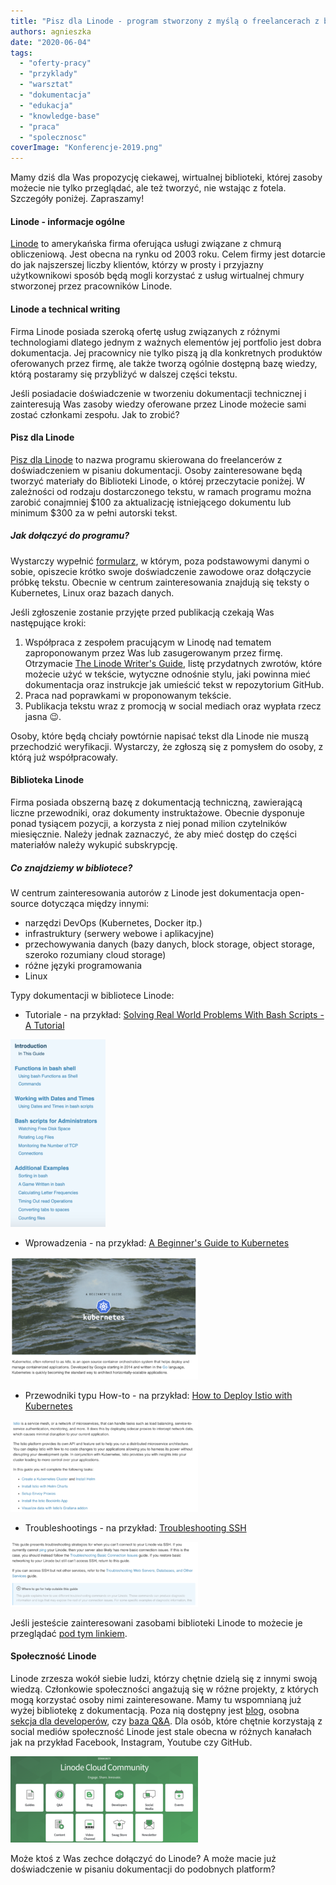 ```yaml
---
title: "Pisz dla Linode - program stworzony z myślą o freelancerach z branży"
authors: agnieszka
date: "2020-06-04"
tags:
  - "oferty-pracy"
  - "przyklady"
  - "warsztat"
  - "dokumentacja"
  - "edukacja"
  - "knowledge-base"
  - "praca"
  - "spolecznosc"
coverImage: "Konferencje-2019.png"
---
```


Mamy dziś dla Was propozycję ciekawej, wirtualnej biblioteki, której zasoby
możecie nie tylko przeglądać, ale też tworzyć, nie wstając z fotela. Szczegóły
poniżej. Zapraszamy!

<!--truncate-->

#### Linode - informacje ogólne

[Linode](https://www.linode.com/) to amerykańska firma oferująca usługi związane
z chmurą obliczeniową. Jest obecna na rynku od 2003 roku. Celem firmy jest
dotarcie do jak najszerszej liczby klientów, którzy w prosty i przyjazny
użytkownikowi sposób będą mogli korzystać z usług wirtualnej chmury stworzonej
przez pracowników Linode.

#### Linode a technical writing

Firma Linode posiada szeroką ofertę usług związanych z różnymi technologiami
dlatego jednym z ważnych elementów jej portfolio jest dobra dokumentacja. Jej
pracownicy nie tylko piszą ją dla konkretnych produktów oferowanych przez firmę,
ale także tworzą ogólnie dostępną bazę wiedzy, którą postaramy się przybliżyć w
dalszej części tekstu.

Jeśli posiadacie doświadczenie w tworzeniu dokumentacji technicznej i
zainteresują Was zasoby wiedzy oferowane przez Linode możecie sami zostać
członkami zespołu. Jak to zrobić?

#### Pisz dla Linode

[Pisz dla Linode](https://www.linode.com/lp/write-for-linode/) to nazwa programu
skierowana do freelancerów z doświadczeniem w pisaniu dokumentacji. Osoby
zainteresowane będą tworzyć materiały do Biblioteki Linode, o której
przeczytacie poniżej. W zależności od rodzaju dostarczonego tekstu, w ramach
programu można zarobić conajmniej $100 za aktualizację istniejącego dokumentu
lub minimum $300 za w pełni autorski tekst.

##### Jak dołączyć do programu?

Wystarczy wypełnić
[formularz](https://www.linode.com/lp/write-for-linode/#write-for-linode-form),
w którym, poza podstawowymi danymi o sobie, opiszecie krótko swoje doświadczenie
zawodowe oraz dołączycie próbkę tekstu. Obecnie w centrum zainteresowania
znajdują się teksty o Kubernetes, Linux oraz bazach danych.

Jeśli zgłoszenie zostanie przyjęte przed publikacją czekają Was następujące
kroki:

1. Współpraca z zespołem pracującym w Linodę nad tematem zaproponowanym przez
   Was lub zasugerowanym przez firmę. Otrzymacie
   [The Linode Writer's Guide](https://www.linode.com/docs/linode-writers-formatting-guide/),
   listę przydatnych zwrotów, które możecie użyć w tekście, wytyczne odnośnie
   stylu, jaki powinna mieć dokumentacja oraz instrukcje jak umieścić tekst w
   repozytorium GitHub.
2. Praca nad poprawkami w proponowanym tekście.
3. Publikacja tekstu wraz z promocją w social mediach oraz wypłata rzecz jasna
   😉.

Osoby, które będą chciały powtórnie napisać tekst dla Linode nie muszą
przechodzić weryfikacji. Wystarczy, że zgłoszą się z pomysłem do osoby, z którą
już współpracowały.

#### Biblioteka Linode

Firma posiada obszerną bazę z dokumentacją techniczną, zawierającą liczne
przewodniki, oraz dokumenty instruktażowe. Obecnie dysponuje ponad tysiącem
pozycji, a korzysta z niej ponad milion czytelników miesięcznie. Należy jednak
zaznaczyć, że aby mieć dostęp do części materiałów należy wykupić subskrypcję.

##### Co znajdziemy w bibliotece?

W centrum zainteresowania autorów z Linode jest dokumentacja open-source
dotycząca między innymi:

- narzędzi DevOps (Kubernetes, Docker itp.)
- infrastruktury (serwery webowe i aplikacyjne)
- przechowywania danych (bazy danych, block storage, object storage, szeroko
  rozumiany cloud storage)
- różne języki programowania
- Linux

Typy dokumentacji w bibliotece Linode:

- Tutoriale - na przykład:
  [Solving Real World Problems With Bash Scripts - A Tutorial](https://www.linode.com/docs/development/bash/solving-real-world-problems-with-bash-scripts-a-tutorial/)

![](images/Tutorial-152x300.png)

- Wprowadzenia - na przykład:
  [A Beginner's Guide to Kubernetes](https://www.linode.com/docs/kubernetes/beginners-guide-to-kubernetes/)

![](images/guide-300x196.png)

- Przewodniki typu How-to - na przykład:
  [How to Deploy Istio with Kubernetes](https://www.linode.com/docs/kubernetes/how-to-deploy-istio-with-kubernetes/)

![](images/how_to-300x147.png)

- Troubleshootings - na przykład:
  [Troubleshooting SSH](https://www.linode.com/docs/troubleshooting/troubleshooting-ssh/)

![](images/troubleshooting-300x104.png)

Jeśli jesteście zainteresowani zasobami biblioteki Linode to możecie je
przeglądać [pod tym linkiem](https://www.linode.com/docs/).

#### Społeczność Linode

Linode zrzesza wokół siebie ludzi, którzy chętnie dzielą się z innymi swoją
wiedzą. Członkowie społeczności angażują się w różne projekty, z których mogą
korzystać osoby nimi zainteresowane. Mamy tu wspomnianą już wyżej bibliotekę z
dokumentacją. Poza nią dostępny jest [blog](https://www.linode.com/blog/),
osobna [sekcja dla developerów](https://www.linode.com/developers/), czy
[baza Q&A](https://www.linode.com/community/questions/). Dla osób, które chętnie
korzystają z social mediów społeczność Linode jest stale obecna w różnych
kanałach jak na przykład Facebook, Instagram, Youtube czy GitHub.

![](images/linode_community-300x138.png)

Może ktoś z Was zechce dołączyć do Linode? A może macie już doświadczenie w
pisaniu dokumentacji do podobnych platform?
